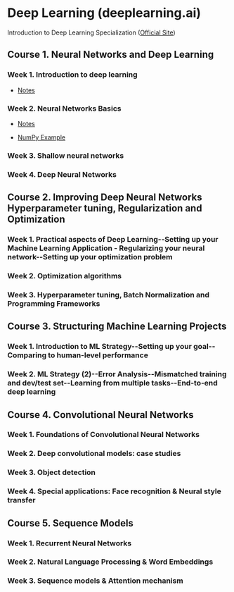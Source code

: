 # Deep Learning (deeplearning.ai)

Introduction to Deep Learning Specialization ([Official Site](https://www.coursera.org/specializations/deep-learning))

## Course 1. Neural Networks and Deep Learning
### Week 1. Introduction to deep learning
- [Notes](https://github.com/Veronica0206/Coursera_deep-learning/blob/master/Course1/C1W1Note.md)

### Week 2. Neural Networks Basics
- [Notes](https://github.com/Veronica0206/Coursera_deep-learning/blob/master/Course1/C1W2.md)

- [NumPy Example](https://github.com/Veronica0206/Coursera_deep-learning/blob/master/Course1/C1W2.ipynb)

### Week 3. Shallow neural networks
### Week 4. Deep Neural Networks

## Course 2. Improving Deep Neural Networks Hyperparameter tuning, Regularization and Optimization
### Week 1. Practical aspects of Deep Learning--Setting up your Machine Learning Application - Regularizing your neural network--Setting up your optimization problem
### Week 2. Optimization algorithms
### Week 3. Hyperparameter tuning, Batch Normalization and Programming Frameworks

## Course 3. Structuring Machine Learning Projects
### Week 1. Introduction to ML Strategy--Setting up your goal--Comparing to human-level performance
### Week 2. ML Strategy (2)--Error Analysis--Mismatched training and dev/test set--Learning from multiple tasks--End-to-end deep learning

## Course 4. Convolutional Neural Networks
### Week 1. Foundations of Convolutional Neural Networks
### Week 2. Deep convolutional models: case studies
### Week 3. Object detection
### Week 4. Special applications: Face recognition & Neural style transfer

## Course 5. Sequence Models
### Week 1. Recurrent Neural Networks
### Week 2. Natural Language Processing & Word Embeddings
### Week 3. Sequence models & Attention mechanism
